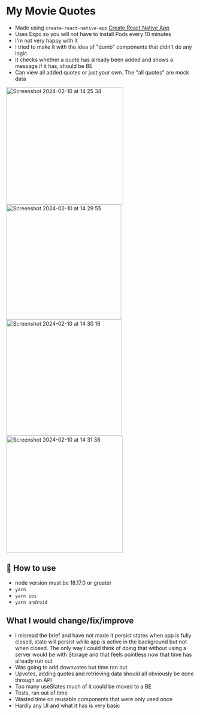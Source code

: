 # My Movie Quotes

- Made using `create-react-native-app` <a href="https://github.com/expo/create-react-native-app">Create React Native App</a>
- Uses Expo so you will not have to install Pods every 10 minutes
- I'm not very happy with it
- I tried to make it with the idea of "dumb" components that didn't do any logic
- It checks whether a quote has already been added and shows a message if it has, should be BE
- Can view all added quotes or just your own. The "all quotes" are mock data
  
<img width="312" alt="Screenshot 2024-02-10 at 14 25 34" src="https://github.com/GMWilkinson/my-movie-quotes/assets/43377488/21a0d315-cf8c-473b-82ac-177c4d95d286">

<img width="307" alt="Screenshot 2024-02-10 at 14 29 55" src="https://github.com/GMWilkinson/my-movie-quotes/assets/43377488/9e986326-f78d-4211-b057-8f8ba4d4a3ba">

<img width="309" alt="Screenshot 2024-02-10 at 14 30 16" src="https://github.com/GMWilkinson/my-movie-quotes/assets/43377488/3bb79c93-f3a1-4c6f-a745-75b72cce00f6">

<img width="311" alt="Screenshot 2024-02-10 at 14 31 38" src="https://github.com/GMWilkinson/my-movie-quotes/assets/43377488/ea444b17-c172-470d-9ead-9352c0b78098">


## 🚀 How to use

- node version must be 18.17.0 or greater
- `yarn`
- `yarn ios`
- `yarn android`

## What I would change/fix/improve

- I misread the brief and have not made it persist states when app is fully closed, state will persist while app is active in the background but not when closed. The only way I could think of doing that without using a server would be with Storage and that feels pointless now that time has already run out
- Was going to add downvotes but time ran out
- Upvotes, adding quotes and retrieving data should all obviously be done through an API
- Too many useStates much of it could be moved to a BE
- Tests, ran out of time
- Wasted time on reusable components that were only used once
- Hardly any UI and what it has is very basic

